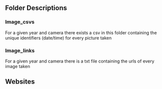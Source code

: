 ## Folder Descriptions

### Image_csvs
For a given year and camera there exists a csv in this folder containing the unique identifiers (date/time) for every picture taken

### Image_links
For a given year and camera there is a txt file containing the urls of every image taken

## Websites